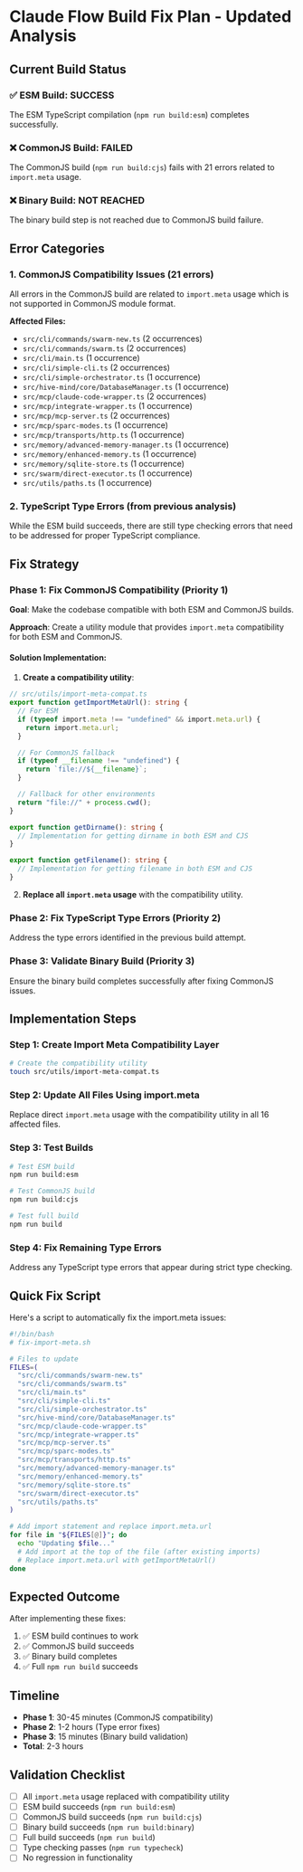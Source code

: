 # Claude Flow Build Fix Plan - Updated Analysis

## Current Build Status

### ✅ ESM Build: SUCCESS

The ESM TypeScript compilation (`npm run build:esm`) completes successfully.

### ❌ CommonJS Build: FAILED

The CommonJS build (`npm run build:cjs`) fails with 21 errors related to `import.meta` usage.

### ❌ Binary Build: NOT REACHED

The binary build step is not reached due to CommonJS build failure.

## Error Categories

### 1. CommonJS Compatibility Issues (21 errors)

All errors in the CommonJS build are related to `import.meta` usage which is not supported in CommonJS module format.

**Affected Files:**

- `src/cli/commands/swarm-new.ts` (2 occurrences)
- `src/cli/commands/swarm.ts` (2 occurrences)
- `src/cli/main.ts` (1 occurrence)
- `src/cli/simple-cli.ts` (2 occurrences)
- `src/cli/simple-orchestrator.ts` (1 occurrence)
- `src/hive-mind/core/DatabaseManager.ts` (1 occurrence)
- `src/mcp/claude-code-wrapper.ts` (2 occurrences)
- `src/mcp/integrate-wrapper.ts` (1 occurrence)
- `src/mcp/mcp-server.ts` (2 occurrences)
- `src/mcp/sparc-modes.ts` (1 occurrence)
- `src/mcp/transports/http.ts` (1 occurrence)
- `src/memory/advanced-memory-manager.ts` (1 occurrence)
- `src/memory/enhanced-memory.ts` (1 occurrence)
- `src/memory/sqlite-store.ts` (1 occurrence)
- `src/swarm/direct-executor.ts` (1 occurrence)
- `src/utils/paths.ts` (1 occurrence)

### 2. TypeScript Type Errors (from previous analysis)

While the ESM build succeeds, there are still type checking errors that need to be addressed for proper TypeScript compliance.

## Fix Strategy

### Phase 1: Fix CommonJS Compatibility (Priority 1)

**Goal**: Make the codebase compatible with both ESM and CommonJS builds.

**Approach**: Create a utility module that provides `import.meta` compatibility for both ESM and CommonJS.

#### Solution Implementation:

1. **Create a compatibility utility**:

```typescript
// src/utils/import-meta-compat.ts
export function getImportMetaUrl(): string {
  // For ESM
  if (typeof import.meta !== "undefined" && import.meta.url) {
    return import.meta.url;
  }

  // For CommonJS fallback
  if (typeof __filename !== "undefined") {
    return `file://${__filename}`;
  }

  // Fallback for other environments
  return "file://" + process.cwd();
}

export function getDirname(): string {
  // Implementation for getting dirname in both ESM and CJS
}

export function getFilename(): string {
  // Implementation for getting filename in both ESM and CJS
}
```

2. **Replace all `import.meta` usage** with the compatibility utility.

### Phase 2: Fix TypeScript Type Errors (Priority 2)

Address the type errors identified in the previous build attempt.

### Phase 3: Validate Binary Build (Priority 3)

Ensure the binary build completes successfully after fixing CommonJS issues.

## Implementation Steps

### Step 1: Create Import Meta Compatibility Layer

```bash
# Create the compatibility utility
touch src/utils/import-meta-compat.ts
```

### Step 2: Update All Files Using import.meta

Replace direct `import.meta` usage with the compatibility utility in all 16 affected files.

### Step 3: Test Builds

```bash
# Test ESM build
npm run build:esm

# Test CommonJS build
npm run build:cjs

# Test full build
npm run build
```

### Step 4: Fix Remaining Type Errors

Address any TypeScript type errors that appear during strict type checking.

## Quick Fix Script

Here's a script to automatically fix the import.meta issues:

```bash
#!/bin/bash
# fix-import-meta.sh

# Files to update
FILES=(
  "src/cli/commands/swarm-new.ts"
  "src/cli/commands/swarm.ts"
  "src/cli/main.ts"
  "src/cli/simple-cli.ts"
  "src/cli/simple-orchestrator.ts"
  "src/hive-mind/core/DatabaseManager.ts"
  "src/mcp/claude-code-wrapper.ts"
  "src/mcp/integrate-wrapper.ts"
  "src/mcp/mcp-server.ts"
  "src/mcp/sparc-modes.ts"
  "src/mcp/transports/http.ts"
  "src/memory/advanced-memory-manager.ts"
  "src/memory/enhanced-memory.ts"
  "src/memory/sqlite-store.ts"
  "src/swarm/direct-executor.ts"
  "src/utils/paths.ts"
)

# Add import statement and replace import.meta.url
for file in "${FILES[@]}"; do
  echo "Updating $file..."
  # Add import at the top of the file (after existing imports)
  # Replace import.meta.url with getImportMetaUrl()
done
```

## Expected Outcome

After implementing these fixes:

1. ✅ ESM build continues to work
2. ✅ CommonJS build succeeds
3. ✅ Binary build completes
4. ✅ Full `npm run build` succeeds

## Timeline

- **Phase 1**: 30-45 minutes (CommonJS compatibility)
- **Phase 2**: 1-2 hours (Type error fixes)
- **Phase 3**: 15 minutes (Binary build validation)
- **Total**: 2-3 hours

## Validation Checklist

- [ ] All `import.meta` usage replaced with compatibility utility
- [ ] ESM build succeeds (`npm run build:esm`)
- [ ] CommonJS build succeeds (`npm run build:cjs`)
- [ ] Binary build succeeds (`npm run build:binary`)
- [ ] Full build succeeds (`npm run build`)
- [ ] Type checking passes (`npm run typecheck`)
- [ ] No regression in functionality
